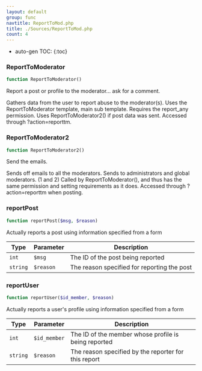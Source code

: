 ```yaml
---
layout: default
group: func
navtitle: ReportToMod.php
title: ./Sources/ReportToMod.php
count: 4
---
```

* auto-gen TOC:
{:toc}
### ReportToModerator

```php
function ReportToModerator()
```
Report a post or profile to the moderator... ask for a comment.

Gathers data from the user to report abuse to the moderator(s).
Uses the ReportToModerator template, main sub template.
Requires the report_any permission.
Uses ReportToModerator2() if post data was sent.
Accessed through ?action=reporttm.

### ReportToModerator2

```php
function ReportToModerator2()
```
Send the emails.

Sends off emails to all the moderators.
Sends to administrators and global moderators. (1 and 2)
Called by ReportToModerator(), and thus has the same permission and setting requirements as it does.
Accessed through ?action=reporttm when posting.

### reportPost

```php
function reportPost($msg, $reason)
```
Actually reports a post using information specified from a form



Type|Parameter|Description
---|---|---
`int`|`$msg`|The ID of the post being reported
`string`|`$reason`|The reason specified for reporting the post

### reportUser

```php
function reportUser($id_member, $reason)
```
Actually reports a user's profile using information specified from a form



Type|Parameter|Description
---|---|---
`int`|`$id_member`|The ID of the member whose profile is being reported
`string`|`$reason`|The reason specified by the reporter for this report


